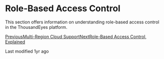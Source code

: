 # Role-Based Access Control

This section offers information on understanding role-based access control in the ThousandEyes platform.

[PreviousMulti-Region Cloud Support](broken-reference)[NextRole-Based Access Control, Explained](<../../.gitbook/assets/role based access control explained>)

Last modified 1yr ago
